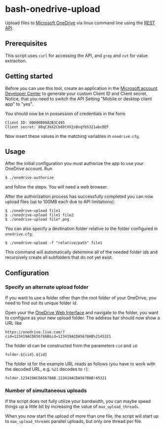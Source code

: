bash-onedrive-upload
====================

Upload files to [Microsoft OneDrive](https://onedrive.live.com) via linux command line using the [REST API](http://msdn.microsoft.com/library/dn659752.aspx).

Prerequisites
-------------

This script uses `curl` for accessing the API, and `grep` and `cut` for value extraction.

Getting started
---------------

Before you can use this tool, create an application in the [Microsoft account Developer Center](https://account.live.com/developers/applications) to generate your custom Client ID and Client secret. Notice, that you need to switch the API Setting "Mobile or desktop client app" to "yes".

You should now be in possession of credentials in the form

    Client ID: 00000000A2B3C495
    Client secret: 88qC3kX2Cbd0tXV2sBnqYbS321abcDEF

Now insert these values in the matching variables in `onedrive.cfg`.

Usage
-----

After the initial configuration you must authorize the app to use your OneDrive account. Run

    $ ./onedrive-authorize

and follow the steps. You will need a web browser.

After the authorization process has successfully completed you can now upload files (up to 100MB each due to API limitations):
    
    $ ./onedrive-upload file1
    $ ./onedrive-upload file1 file2
    $ ./onedrive-upload file*.png

You can also specify a destination folder relative to the folder configured in `onedrive.cfg`:

    $ ./onedrive-upload -f "relative/path" file1

This command will automatically determine all of the needed folder ids and recursively create all subfolders that do not yet exist.

Configuration
-------------

### Specify an alternate upload folder

If you want to use a folder other than the root folder of your OneDrive, you need to find out its unique folder id.

Open your the [OneDrive Web Interface](https://onedrive.live.com) and navigate to the folder, you want to configure as your new upload folder. The address bar should now show a URL like

    https://onedrive.live.com/?cid=123419ACDA5678AB&id=123419ACDA5678AB%2145321

The folder id can be constructed from the parameters `cid` and `id`:

    folder.${cid}.${id}

The folder id for the example URL reads as follows (you have to work with the decoded URL, e.g. `%21` decodes to `!`):

    folder.123419ACDA5678AB.123419ACDA5678AB!45321

### Number of simultaneous uploads

If the script does not fully utilize your bandwidth, you can maybe speed things up a little bit by increasing the value of `max_upload_threads`.

When you now start the upload of more than one file, the script will start up to `max_upload_threads` parallel uploads, but only one thread per file.
